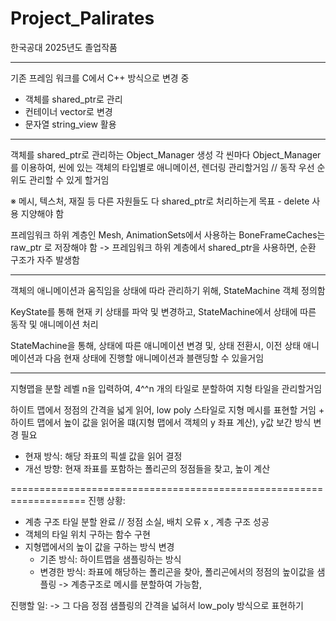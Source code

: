 # Project_Palirates
한국공대 2025년도 졸업작품

------------------------------------------------------------------------------------------------
기존 프레임 워크를 C에서 C++ 방식으로 변경 중
- 객체를 shared_ptr로 관리
- 컨테이너 vector로 변경
- 문자열 string_view 활용

------------------------------------------------------------------------------------------------
객체를 shared_ptr로 관리하는 Object_Manager 생성
각 씬마다 Object_Manager를 이용하여, 씬에 있는 객체의 타입별로 애니메이션, 렌더링 관리할거임 // 동작 우선 순위도 관리할 수 있게 할거임

※ 메시, 텍스처, 재질 등 다른 자원들도 다 shared_ptr로 처리하는게 목표 - delete 사용 지양해야 함

프레임워크 하위 계층인 Mesh, AnimationSets에서 사용하는 BoneFrameCaches는 raw_ptr 로 저장해야 함
-> 프레임워크 하위 계층에서 shared_ptr을 사용하면, 순환 구조가 자주 발생함

------------------------------------------------------------------------------------------------
객체의 애니메이션과 움직임을 상태에 따라 관리하기 위해, StateMachine 객체 정의함

KeyState를 통해 현재 키 상태를 파악 및 변경하고,  StateMachine에서 상태에 따른 동작 및 애니메이션 처리

StateMachine을 통해, 상태에 따른 애니메이션 변경 및, 상태 전환시, 이전 상태 애니메이션과  다음 현재 상태에 진행할 애니메이션과 블랜딩할 수 있을거임

------------------------------------------------------------------------------------------------
지형맵을 분할 레벨 n을 입력하여, 4^^n 개의 타일로 분할하여 지형 타일을 관리할거임

하이트 맵에서 정점의 간격을 넓게 읽어, low poly 스타일로 지형 메시를 표현할 거임
+
하이트 맵에서 높이 값을 읽어올 떄(지형 맵에서 객체의 y 좌표 계산), y값 보간 방식 변경 필요 
- 현재 방식: 해당 좌표의 픽셀 값을 읽어 결정
- 개선 방향: 현재 좌표를 포함하는 폴리곤의 정점들을 찾고, 높이 계산

===================================================================
진행 상황: 
- 계층 구조 타일 분할 완료 // 정점 소실, 배치 오류 x , 계층 구조 성공
- 객체의 타일 위치 구하는 함수 구현
- 지형맵에서의 높이 값을 구하는 방식 변경
	- 기존 방식: 하이트맵을 샘플링하는 방식
	- 변경한 방식: 좌표에 해당하는 폴리곤을 찾아, 폴리곤에서의 정점의 높이값을 샘플링 -> 계층구조로 메시를 분할하여 가능함, 

진행할 일:
-> 그 다음 정점 샘플링의 간격을 넓혀서 low_poly 방식으로 표현하기
